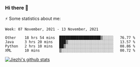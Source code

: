 ### Hi there 👋

⚡ Some statistics about me:


<!--START_SECTION:waka-->
```text
Week: 07 November, 2021 - 13 November, 2021

Other    18 hrs 54 mins  ███████████████████▒░░░░░   76.77 % 
Java     3 hrs 20 mins   ███▒░░░░░░░░░░░░░░░░░░░░░   13.57 % 
Python   2 hrs 10 mins   ██▒░░░░░░░░░░░░░░░░░░░░░░   08.86 % 
XML      10 mins         ▒░░░░░░░░░░░░░░░░░░░░░░░░   00.72 % 
```
<!--END_SECTION:waka-->





[![Jiezhi's github stats](https://github-readme-stats.vercel.app/api?username=Jiezhi&show_icons=true)](https://github.com/Jiezhi/github-readme-stats)

<!--
[![Top Langs](https://github-readme-stats.vercel.app/api/top-langs/?username=Jiezhi&hide=javascript,html)](https://github.com/Jiezhi/github-readme-stats)

**Jiezhi/Jiezhi** is a ✨ _special_ ✨ repository because its `README.md` (this file) appears on your GitHub profile.

Here are some ideas to get you started:

- 🔭 I’m currently working on ...
- 🌱 I’m currently learning ...
- 👯 I’m looking to collaborate on ...
- 🤔 I’m looking for help with ...
- 💬 Ask me about ...
- 📫 How to reach me: ...
- 😄 Pronouns: ...
- ⚡ Fun fact: ...
-->

